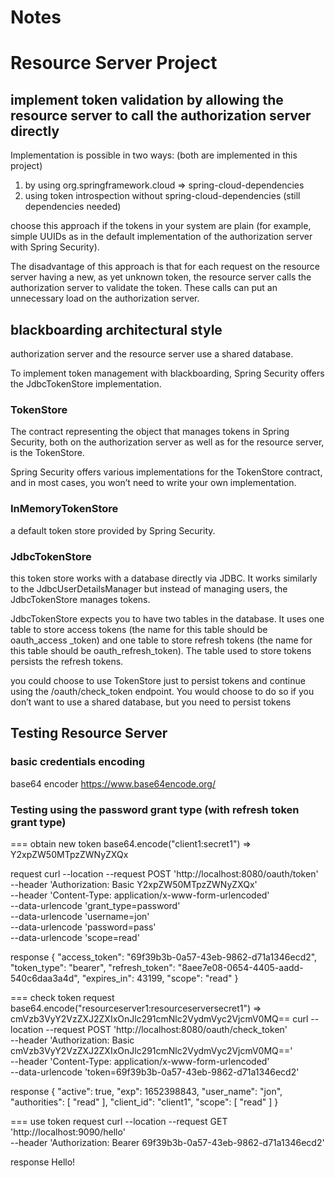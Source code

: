 # Notes

# Resource Server Project

## implement token validation by allowing the resource server to call the authorization server directly

Implementation is possible in two ways: (both are implemented in this project) 
1. by using org.springframework.cloud => spring-cloud-dependencies
2. using token introspection without spring-cloud-dependencies (still dependencies needed)

choose this approach if the tokens in your system are plain
(for example, simple UUIDs as in the default implementation of the 
authorization server with Spring Security).

The disadvantage of this approach is that for each request on the resource server 
having a new, as yet unknown token, the resource server calls the authorization 
server to validate the token. These calls can put an unnecessary load on the
authorization server.

## blackboarding  architectural style
authorization server and the resource server use a shared database.

To implement token management with blackboarding, Spring Security offers 
the JdbcTokenStore implementation. 


### TokenStore
The contract representing the object that manages tokens in Spring Security, 
both on the authorization server as well as for the resource server, is the TokenStore.

Spring Security offers various implementations for the TokenStore contract, 
and in most cases, you won’t need to write your own implementation.

### InMemoryTokenStore
a default token store provided by Spring Security.

### JdbcTokenStore
this token store works with a database directly via JDBC. It works similarly to 
the JdbcUserDetailsManager but instead of managing users, the JdbcTokenStore manages
tokens.

JdbcTokenStore expects you to have two tables in the
database. It uses one table to store access tokens (the name
for this table should be oauth_access _token) and one table
to store refresh tokens (the name for this table should be
oauth_refresh_token). The table used to store tokens persists
the refresh tokens.

you could choose to use TokenStore just to persist tokens and continue using 
the /oauth/check_token endpoint. You would choose to do so if you don’t want 
to use a shared database, but you need
to persist tokens 


## Testing Resource Server

### basic credentials encoding
base64 encoder https://www.base64encode.org/ 

### Testing using the password grant type (with refresh token grant type)

=== obtain new token
base64.encode("client1:secret1") => Y2xpZW50MTpzZWNyZXQx

request
curl --location --request POST 'http://localhost:8080/oauth/token' \
--header 'Authorization: Basic Y2xpZW50MTpzZWNyZXQx' \
--header 'Content-Type: application/x-www-form-urlencoded' \
--data-urlencode 'grant_type=password' \
--data-urlencode 'username=jon' \
--data-urlencode 'password=pass' \
--data-urlencode 'scope=read'

response
{
	"access_token": "69f39b3b-0a57-43eb-9862-d71a1346ecd2",
	"token_type": "bearer",
	"refresh_token": "8aee7e08-0654-4405-aadd-540c6daa3a4d",
	"expires_in": 43199,
	"scope": "read"
}

=== check token
request
base64.encode("resourceserver1:resourceserversecret1") => cmVzb3VyY2VzZXJ2ZXIxOnJlc291cmNlc2VydmVyc2VjcmV0MQ==
curl --location --request POST 'http://localhost:8080/oauth/check_token' \
--header 'Authorization: Basic cmVzb3VyY2VzZXJ2ZXIxOnJlc291cmNlc2VydmVyc2VjcmV0MQ==' \
--header 'Content-Type: application/x-www-form-urlencoded' \
--data-urlencode 'token=69f39b3b-0a57-43eb-9862-d71a1346ecd2'

response
{
    "active": true,
    "exp": 1652398843,
    "user_name": "jon",
    "authorities": [
        "read"
    ],
    "client_id": "client1",
    "scope": [
        "read"
    ]
}

=== use token
request
curl --location --request GET 'http://localhost:9090/hello' \
--header 'Authorization: Bearer 69f39b3b-0a57-43eb-9862-d71a1346ecd2'

response
Hello!





